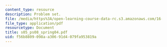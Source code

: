 ```yaml
---
content_type: resource
description: Problem set.
file: /media/https%3A/open-learning-course-data-rc.s3.amazonaws.com/16-01-unified-engineering-i-ii-iii-iv-fall-2005-spring-2006/f56b8809098aa30691d4079fa953819a_s05_ps08_spring04.pdf
file_type: application/pdf
resourcetype: Document
title: s05_ps08_spring04.pdf
uid: f56b8809-098a-a306-91d4-079fa953819a
---
```

